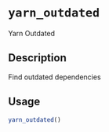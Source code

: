 # `yarn_outdated`

Yarn Outdated


## Description

Find outdated dependencies


## Usage

```r
yarn_outdated()
```


